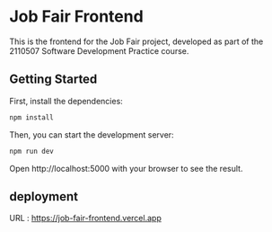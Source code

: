 # Job Fair Frontend

This is the frontend for the Job Fair project, developed as part of the 2110507 Software Development Practice course.

## Getting Started

First, install the dependencies:

```sh
npm install
```

Then, you can start the development server:

```sh
npm run dev
```

Open http://localhost:5000 with your browser to see the result.

## deployment

URL : https://job-fair-frontend.vercel.app
